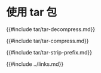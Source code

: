 # 使用 tar 包

<!--
> [compression/tar.md](https://github.com/rust-lang-nursery/rust-cookbook/blob/master/src/compression/tar.md)
> <br />
> commit - 97dabe59ae705bf6a2aaebbcd1d189ec2a83f98b - 2018.07.11
-->

{{#include tar/tar-decompress.md}}

{{#include tar/tar-compress.md}}

{{#include tar/tar-strip-prefix.md}}

{{#include ../links.md}}
